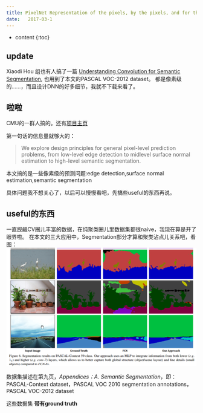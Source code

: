 ```yaml
--- 
title: PixelNet Representation of the pixels, by the pixels, and for the pixels.
date:   2017-03-1
---
```




* content
{:toc}


## update
Xiaodi Hou 组也有人搞了一篇 [Understanding Convolution for Semantic Segmentation](https://arxiv.org/pdf/1702.08502.pdf), 也用到了本文的PASCAL VOC-2012 dataset。
都是像素级的……，而且设计DNN的好多细节，我就不下载来看了。

## 啦啦
CMU的一群人搞的。还有[项目主页](http://www.cs.cmu.edu/~aayushb/pixelNet/)

第一句话的信息量就够大的：
> We explore design principles for general pixel-level prediction problems, from low-level edge detection to midlevel surface normal estimation to high-level semantic segmentation. 

本文搞的是一些像素级的预测问题:edge detection,surface normal estimation,semantic segmentation

具体问题我不想关心了，以后可以慢慢看吧，先搞些useful的东西再说。

## useful的东西
一直觊觎CV圈儿丰富的数据，在纯聚类圈儿里数据集都很naive，我现在算是开了眼界啦。
在本文的三大应用中，Segmentation部分才算和聚类沾点儿关系吧，看图：
![](PixelNetRepresentation\图6分割结果.png)

数据集描述在第九页，_Appendices：A. Semantic Segmentation_，即： PASCAL-Context dataset，PASCAL VOC 2010 segmentation annotations，PASCAL VOC-2012 dataset

这些数据集 __带有ground truth__